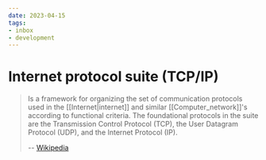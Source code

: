 ```yaml
---
date: 2023-04-15
tags:
- inbox
- development
---
```


# Internet protocol suite (TCP/IP)

> Is a framework for organizing the set of communication protocols used in the
> [[Internet|internet]] and similar [[Computer_network]]'s according to
> functional criteria. The foundational protocols in the suite are the
> Transmission Control Protocol (TCP), the User Datagram Protocol (UDP), and the
> Internet Protocol (IP).
>
> -- [Wikipedia](https://en.wikipedia.org/wiki/Internet_protocol_suite)